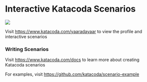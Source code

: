 # Interactive Katacoda Scenarios

[![](http://shields.katacoda.com/katacoda/yaaradayaar/count.svg)](https://www.katacoda.com/yaaradayaar "Get your profile on Katacoda.com")

Visit https://www.katacoda.com/yaaradayaar to view the profile and interactive scenarios

### Writing Scenarios
Visit https://www.katacoda.com/docs to learn more about creating Katacoda scenarios

For examples, visit https://github.com/katacoda/scenario-example

